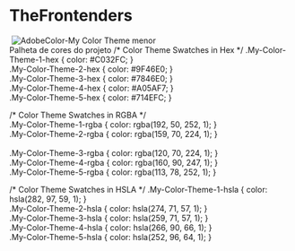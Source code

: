 # TheFrontenders

<img> ![AdobeColor-My Color Theme menor](https://user-images.githubusercontent.com/113717097/198853854-99dc0495-d1b4-412e-8744-4c4444db5cf2.jpeg)
 </img> <br>
 Palheta de cores do projeto 
 /* Color Theme Swatches in Hex */
.My-Color-Theme-1-hex { color: #C032FC; } <br>
.My-Color-Theme-2-hex { color: #9F46E0; } <br>
.My-Color-Theme-3-hex { color: #7846E0; } <br>
.My-Color-Theme-4-hex { color: #A05AF7; } <br>
.My-Color-Theme-5-hex { color: #714EFC; } <br>

/* Color Theme Swatches in RGBA */ <br>
.My-Color-Theme-1-rgba { color: rgba(192, 50, 252, 1); }<br>
.My-Color-Theme-2-rgba { color: rgba(159, 70, 224, 1); }<br>  
.My-Color-Theme-3-rgba { color: rgba(120, 70, 224, 1); }<br>
.My-Color-Theme-4-rgba { color: rgba(160, 90, 247, 1); }<br>
.My-Color-Theme-5-rgba { color: rgba(113, 78, 252, 1); }<br>

/* Color Theme Swatches in HSLA */
.My-Color-Theme-1-hsla { color: hsla(282, 97, 59, 1); }<br>
.My-Color-Theme-2-hsla { color: hsla(274, 71, 57, 1); }<br>
.My-Color-Theme-3-hsla { color: hsla(259, 71, 57, 1); }<br>
.My-Color-Theme-4-hsla { color: hsla(266, 90, 66, 1); }<br>
.My-Color-Theme-5-hsla { color: hsla(252, 96, 64, 1); }<br>


